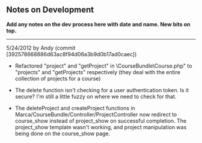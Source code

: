## Notes on Development
**Add any notes on the dev process here with date and name.  New bits on top.**

***


5/24/2012 by Andy (commit [392578668886d63ac8f94d06a3b9d0b17ad0caec])
* Refactored "project" and "getProject" in \CourseBundle\Course.php" to "projects" and "getProjects" respectively (they deal with the entire collection of projects for a course)

* The delete function isn't checking for a user authentication token. Is it secure? I'm still a little fuzzy on where we need to check for that. 

* The deleteProject and createProject functions in Marca/CourseBundle/Controller/ProjectController now redirect to course_show instead of project_show on successful completion. The project_show template wasn't working, and project manipulation was being done on the course_show page. 